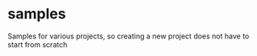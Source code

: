 samples
=======

Samples for various projects, so creating a new project does not have to start from scratch
